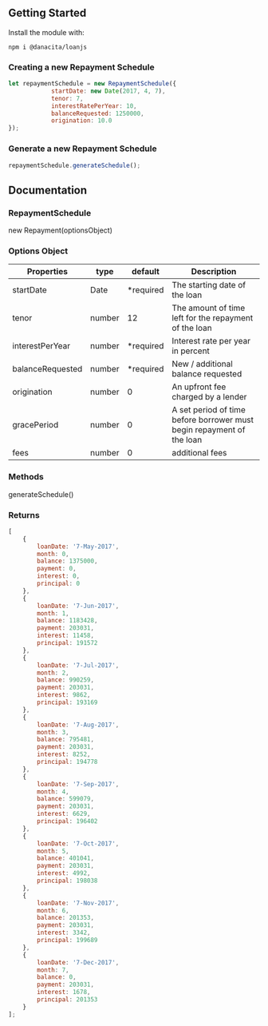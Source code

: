## Getting Started

Install the module with:
```
npm i @danacita/loanjs
```

### Creating a new Repayment Schedule
```js
let repaymentSchedule = new RepaymentSchedule({
            startDate: new Date(2017, 4, 7),
            tenor: 7,
            interestRatePerYear: 10,
            balanceRequested: 1250000,
            origination: 10.0
});
```

### Generate a new Repayment Schedule
```js
repaymentSchedule.generateSchedule();
```

## Documentation

### RepaymentSchedule
new Repayment(optionsObject)

### Options Object
| Properties          | type   | default   | Description
| --------------------| ------ | --------- | -----------------------------------------------------------------------
| startDate           | Date   | *required | The starting date of the loan
| tenor               | number | 12        | The amount of time left for the repayment of the loan
| interestPerYear     | number | *required | Interest rate per year in percent
| balanceRequested    | number | *required | New / additional balance requested
| origination         | number | 0         | An upfront fee charged by a lender
| gracePeriod         | number | 0         | A set period of time before borrower must begin repayment of the loan
| fees                | number | 0         | additional fees

### Methods
generateSchedule()

### Returns
```js
[
    {
        loanDate: '7-May-2017',
        month: 0,
        balance: 1375000,
        payment: 0,
        interest: 0,
        principal: 0
    },
    {
        loanDate: '7-Jun-2017',
        month: 1,
        balance: 1183428,
        payment: 203031,
        interest: 11458,
        principal: 191572
    },
    {
        loanDate: '7-Jul-2017',
        month: 2,
        balance: 990259,
        payment: 203031,
        interest: 9862,
        principal: 193169
    },
    {
        loanDate: '7-Aug-2017',
        month: 3,
        balance: 795481,
        payment: 203031,
        interest: 8252,
        principal: 194778
    },
    {
        loanDate: '7-Sep-2017',
        month: 4,
        balance: 599079,
        payment: 203031,
        interest: 6629,
        principal: 196402
    },
    {
        loanDate: '7-Oct-2017',
        month: 5,
        balance: 401041,
        payment: 203031,
        interest: 4992,
        principal: 198038
    },
    {
        loanDate: '7-Nov-2017',
        month: 6,
        balance: 201353,
        payment: 203031,
        interest: 3342,
        principal: 199689
    },
    {
        loanDate: '7-Dec-2017',
        month: 7,
        balance: 0,
        payment: 203031,
        interest: 1678,
        principal: 201353
    }
];
```
